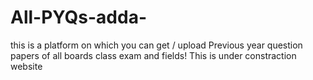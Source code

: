 # All-PYQs-adda-
this is a platform on which you can get / upload  Previous year question papers of all boards class exam and fields! 
This is under constraction website
